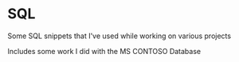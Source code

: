 # SQL
Some SQL snippets that I've used while working on various projects

Includes some work I did with the MS CONTOSO Database
